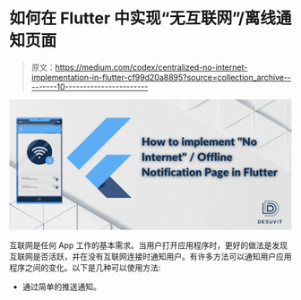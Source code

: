 # 如何在 Flutter 中实现“无互联网”/离线通知页面

> 原文：<https://medium.com/codex/centralized-no-internet-implementation-in-flutter-cf99d20a8895?source=collection_archive---------10----------------------->

![](img/30750b19ca7df19b83de720a3f4fdc5a.png)

互联网是任何 App 工作的基本需求。当用户打开应用程序时，更好的做法是发现互联网是否活跃，并在没有互联网连接时通知用户。有许多方法可以通知用户应用程序之间的变化。以下是几种可以使用方法:

*   通过简单的推送通知。